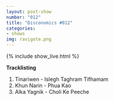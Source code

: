 ```yaml
---
layout: post-show
number: "012"
title: "Disconomics #012"
categories:
- shows
img: ravigote.png
---
```


{% include show_live.html %}

**Tracklisting**

1. Tinariwen - Islegh Taghram Tifhamam
1. Khun Narin - Phua Kao
1. Alka Yagnik - Choli Ke Peeche

